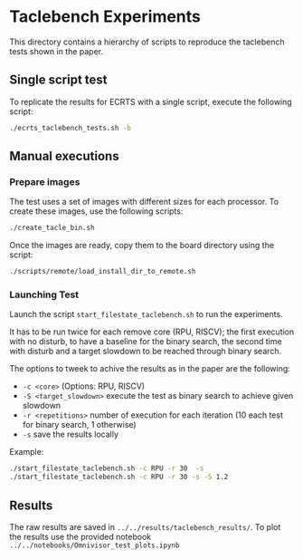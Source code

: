 # **Taclebench Experiments**

This directory contains a hierarchy of scripts to reproduce the taclebench tests shown in the paper.

## Single script test

To replicate the results for ECRTS with a single script, execute the following script:

```bash
./ecrts_taclebench_tests.sh -b
```

## Manual executions
### Prepare images

The test uses a set of images with different sizes for each processor. To create these images, use the following scripts:

```bash
./create_tacle_bin.sh
```

Once the images are ready, copy them to the board directory using the script:

```bash
./scripts/remote/load_install_dir_to_remote.sh 
```

### Launching Test

Launch the script `start_filestate_taclebench.sh` to run the experiments.

It has to be run twice for each remove core (RPU, RISCV);
the first execution with no disturb, to have a baseline for the binary search, the second time with disturb and a target slowdown to be reached through binary search.



The options to tweek to achive the results as in the paper are the following:
- `-c <core>` (Options: RPU, RISCV)
- `-S <target_slowdown>` execute the test as binary search to achieve given slowdown
- `-r <repetitions>` number of execution for each iteration (10 each test for binary search, 1 otherwise)
- `-s` save the results locally

Example:

```bash
./start_filestate_taclebench.sh -c RPU -r 30  -s
./start_filestate_taclebench.sh -c RPU -r 30 -s -S 1.2
```

## Results

The raw results are saved in `../../results/taclebench_results/`. To plot the results use the provided notebook `../../notebooks/Omnivisor_test_plots.ipynb`